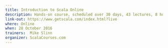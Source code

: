 ```yaml
---
title: Introduction to Scala Online
description: Hands-on course, scheduled over 30 days, 43 lectures, 8 hours of video, weekly office hours (videoconference), individual support
link-out: https://www.getscala.com/index.html?live
where: Online
when: 28 October 2016
trainers:  Mike Slinn
organizer: ScalaCourses.com
---
```

